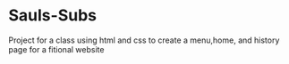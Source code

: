 # Sauls-Subs
Project for a class using html and css to create a menu,home, and history page for a fitional website
